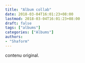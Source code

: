 ```yaml
---
title: "Album collab"
date: 2018-03-04T16:01:23+08:00
lastmod: 2018-03-04T16:01:23+08:00
draft: false
tags: ["albums"]
categories: ["Albums"]
authors:
- "Shaform"
---
```


contenu original.
